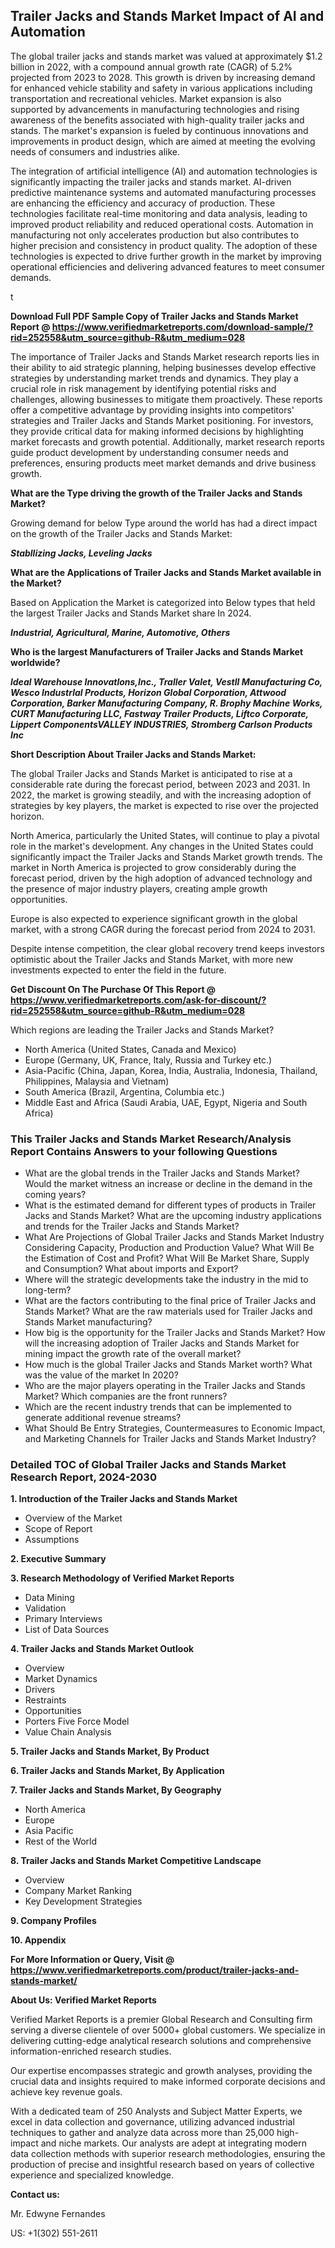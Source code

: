 <h2>Trailer Jacks and Stands Market Impact of AI and Automation</h2><p>The global trailer jacks and stands market was valued at approximately $1.2 billion in 2022, with a compound annual growth rate (CAGR) of 5.2% projected from 2023 to 2028. This growth is driven by increasing demand for enhanced vehicle stability and safety in various applications including transportation and recreational vehicles. Market expansion is also supported by advancements in manufacturing technologies and rising awareness of the benefits associated with high-quality trailer jacks and stands. The market's expansion is fueled by continuous innovations and improvements in product design, which are aimed at meeting the evolving needs of consumers and industries alike.</p><p>The integration of artificial intelligence (AI) and automation technologies is significantly impacting the trailer jacks and stands market. AI-driven predictive maintenance systems and automated manufacturing processes are enhancing the efficiency and accuracy of production. These technologies facilitate real-time monitoring and data analysis, leading to improved product reliability and reduced operational costs. Automation in manufacturing not only accelerates production but also contributes to higher precision and consistency in product quality. The adoption of these technologies is expected to drive further growth in the market by improving operational efficiencies and delivering advanced features to meet consumer demands.</p>t</p><p id="" class=""><strong>Download Full PDF Sample Copy of Trailer Jacks and Stands Market Report @ <a href="https://www.verifiedmarketreports.com/download-sample/?rid=252558&utm_source=github-R&utm_medium=028" target="_blank">https://www.verifiedmarketreports.com/download-sample/?rid=252558&utm_source=github-R&utm_medium=028</a></strong></p><p>The importance of&nbsp;Trailer Jacks and Stands Market research reports lies in their ability to aid strategic planning, helping businesses develop effective strategies by understanding market trends and dynamics. They play a crucial role in risk management by identifying potential risks and challenges, allowing businesses to mitigate them proactively. These reports offer a competitive advantage by providing insights into competitors' strategies and Trailer Jacks and Stands Market positioning. For investors, they provide critical data for making informed decisions by highlighting market forecasts and growth potential. Additionally, market research reports guide product development by understanding consumer needs and preferences, ensuring products meet market demands and drive business growth.</p><p><strong>What are the&nbsp;Type driving the growth of the Trailer Jacks and Stands Market?</strong></p><p id="" class="">Growing demand for below Type around the world has had a direct impact on the growth of the Trailer Jacks and Stands Market:</p><em><strong>Stabllizing Jacks, Leveling Jacks</strong></em></p><strong>What are the&nbsp;Applications&nbsp;of Trailer Jacks and Stands Market available in the Market?</strong></p><p id="" class="">Based on Application the Market is categorized into Below types that held the largest Trailer Jacks and Stands Market share In 2024.</p><em><strong>Industrial, Agricultural, Marine, Automotive, Others</strong></em></p><strong>Who is the largest Manufacturers of Trailer Jacks and Stands Market worldwide?</strong></p><p><em><strong>ldeal Warehouse Innovatlons,Inc., Traller Valet, Vestll Manufacturing Co, Wesco Industrlal Products, Horizon Global Corporation, Attwood Corporation, Barker Manufacturing Company, R. Brophy Machine Works, CURT Manufacturing LLC, Fastway Trailer Products, Liftco Corporate, Lippert ComponentsVALLEY INDUSTRIES, Stromberg Carlson Products Inc</strong></em></p><p id="" class=""><strong>Short Description About Trailer Jacks and Stands Market:</strong></p><p>The global Trailer Jacks and Stands Market is anticipated to rise at a considerable rate during the forecast period, between 2023 and 2031. In 2022, the market is growing steadily, and with the increasing adoption of strategies by key players, the market is expected to rise over the projected horizon.</p><p>North America, particularly the United States, will continue to play a pivotal role in the market's development. Any changes in the United States could significantly impact the Trailer Jacks and Stands Market growth trends. The market in North America is projected to grow considerably during the forecast period, driven by the high adoption of advanced technology and the presence of major industry players, creating ample growth opportunities.</p><p>Europe is also expected to experience significant growth in the global market, with a strong CAGR during the forecast period from 2024 to 2031.</p><p>Despite intense competition, the clear global recovery trend keeps investors optimistic about the Trailer Jacks and Stands Market, with more new investments expected to enter the field in the future.</p><p id="" class=""><strong>Get Discount On The Purchase Of This Report @ <a href="https://www.verifiedmarketreports.com/ask-for-discount/?rid=252558&utm_source=github-R&utm_medium=028" target="_blank">https://www.verifiedmarketreports.com/ask-for-discount/?rid=252558&utm_source=github-R&utm_medium=028</a></strong></p>Which regions are leading the Trailer Jacks and Stands Market?</p><ul><li>North America (United States, Canada and Mexico)</li><li>Europe (Germany, UK, France, Italy, Russia and Turkey etc.)</li><li>Asia-Pacific (China, Japan, Korea, India, Australia, Indonesia, Thailand, Philippines, Malaysia and Vietnam)</li><li>South America (Brazil, Argentina, Columbia etc.)</li><li>Middle East and Africa (Saudi Arabia, UAE, Egypt, Nigeria and South Africa)</li></ul><h3 id="" class="">This Trailer Jacks and Stands Market Research/Analysis Report Contains Answers to your following Questions</h3><ul><li>What are the global trends in the Trailer Jacks and Stands Market? Would the market witness an increase or decline in the demand in the coming years?</li><li>What is the estimated demand for different types of products in Trailer Jacks and Stands Market? What are the upcoming industry applications and trends for the Trailer Jacks and Stands Market?</li><li>What Are Projections of Global Trailer Jacks and Stands Market Industry Considering Capacity, Production and Production Value? What Will Be the Estimation of Cost and Profit? What Will Be Market Share, Supply and Consumption? What about imports and Export?</li><li>Where will the strategic developments take the industry in the mid to long-term?</li><li>What are the factors contributing to the final price of Trailer Jacks and Stands Market? What are the raw materials used for Trailer Jacks and Stands Market manufacturing?</li><li>How big is the opportunity for the Trailer Jacks and Stands Market? How will the increasing adoption of Trailer Jacks and Stands Market for mining impact the growth rate of the overall market?</li><li>How much is the global Trailer Jacks and Stands Market worth? What was the value of the market In 2020?</li><li>Who are the major players operating in the Trailer Jacks and Stands Market? Which companies are the front runners?</li><li>Which are the recent industry trends that can be implemented to generate additional revenue streams?</li><li>What Should Be Entry Strategies, Countermeasures to Economic Impact, and Marketing Channels for Trailer Jacks and Stands Market Industry?</li></ul><h3 id="" class="">Detailed TOC of Global Trailer Jacks and Stands Market Research Report, 2024-2030</h3><p id="" class=""><strong>1. Introduction of the Trailer Jacks and Stands Market</strong></p><ul><li>Overview of the Market</li><li>Scope of Report</li><li>Assumptions</li></ul><p id="" class=""><strong>2. Executive Summary</strong></p><p id="" class=""><strong>3. Research Methodology of Verified Market Reports</strong></p><ul><li>Data Mining</li><li>Validation</li><li>Primary Interviews</li><li>List of Data Sources</li></ul><p id="" class=""><strong>4. Trailer Jacks and Stands Market Outlook</strong></p><ul><li>Overview</li><li>Market Dynamics</li><li>Drivers</li><li>Restraints</li><li>Opportunities</li><li>Porters Five Force Model</li><li>Value Chain Analysis</li></ul><p id="" class=""><strong>5. Trailer Jacks and Stands Market, By Product</strong></p><p id="" class=""><strong>6. Trailer Jacks and Stands Market, By Application</strong></p><p id="" class=""><strong>7. Trailer Jacks and Stands Market, By Geography</strong></p><ul><li>North America</li><li>Europe</li><li>Asia Pacific</li><li>Rest of the World</li></ul><p id="" class=""><strong>8. Trailer Jacks and Stands Market Competitive Landscape</strong></p><ul><li>Overview</li><li>Company Market Ranking</li><li>Key Development Strategies</li></ul><p id="" class=""><strong>9. Company Profiles</strong></p><p id="" class=""><strong>10. Appendix</strong></p><p id="" class=""><strong>For More Information or Query, Visit @ <a href="https://www.verifiedmarketreports.com/product/trailer-jacks-and-stands-market/" target="_blank">https://www.verifiedmarketreports.com/product/trailer-jacks-and-stands-market/</a></strong></p><p id="" class=""><strong>About Us: Verified Market Reports</strong></p><p id="" class="">Verified Market Reports is a premier Global Research and Consulting firm serving a diverse clientele of over 5000+ global customers. We specialize in delivering cutting-edge analytical research solutions and comprehensive information-enriched research studies.</p><p id="" class="">Our expertise encompasses strategic and growth analyses, providing the crucial data and insights required to make informed corporate decisions and achieve key revenue goals.</p><p id="" class="">With a dedicated team of 250 Analysts and Subject Matter Experts, we excel in data collection and governance, utilizing advanced industrial techniques to gather and analyze data across more than 25,000 high-impact and niche markets. Our analysts are adept at integrating modern data collection methods with superior research methodologies, ensuring the production of precise and insightful research based on years of collective experience and specialized knowledge.</p><p id="" class=""><strong>Contact us:</strong></p><p id="" class="">Mr. Edwyne Fernandes</p><p id="" class="">US: +1(302) 551-2611</p>